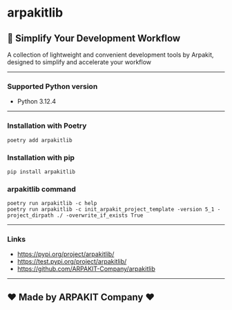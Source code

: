 # arpakitlib

## 🚀 Simplify Your Development Workflow

A collection of lightweight and convenient development tools by Arpakit, designed to simplify and accelerate your
workflow

---

### Supported Python version

- Python 3.12.4

---

### Installation with Poetry

```
poetry add arpakitlib
```

### Installation with pip

```
pip install arpakitlib
```

### arpakitlib command

```
poetry run arpakitlib -c help
poetry run arpakitlib -c init_arpakit_project_template -version 5_1 -project_dirpath ./ -overwrite_if_exists True
```

---

### Links

- https://pypi.org/project/arpakitlib/
- https://test.pypi.org/project/arpakitlib/
- https://github.com/ARPAKIT-Company/arpakitlib

---

## ❤️ Made by ARPAKIT Company ❤️

